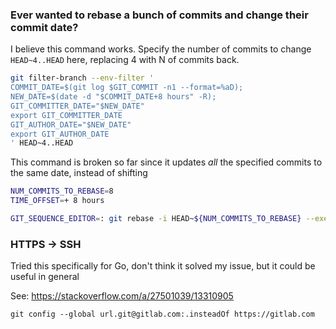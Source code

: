  
### Ever wanted to rebase a bunch of commits and change their commit date?

I believe this command works. Specify the number of commits to change `HEAD~4..HEAD` here, replacing 4 with N of commits back.

```bash
git filter-branch --env-filter '
COMMIT_DATE=$(git log $GIT_COMMIT -n1 --format=%aD);
NEW_DATE=$(date -d "$COMMIT_DATE+8 hours" -R);
GIT_COMMITTER_DATE="$NEW_DATE"
export GIT_COMMITTER_DATE
GIT_AUTHOR_DATE="$NEW_DATE"
export GIT_AUTHOR_DATE
' HEAD~4..HEAD
```




This command is broken so far since it updates _all_ the specified commits to the same date, instead of shifting

```bash
NUM_COMMITS_TO_REBASE=8
TIME_OFFSET=+ 8 hours

GIT_SEQUENCE_EDITOR=: git rebase -i HEAD~${NUM_COMMITS_TO_REBASE} --exec "git commit --amend --date \"$(date -d "$(git log $GIT_COMMIT -n1 --format=%aD)${TIME_OFFSET}" -R)\""
```



### HTTPS -> SSH
Tried this specifically for Go, don't think it solved my issue, but it could be useful in general

See: https://stackoverflow.com/a/27501039/13310905

`git config --global url.git@gitlab.com:.insteadOf https://gitlab.com`
